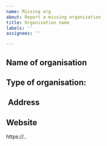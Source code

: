 ```yaml
---
name: Missing org
about: Report a missing organisation
title: Organisation name
labels: ''
assignees: ''

---
```


## Name of organisation
<insert org name here>

## Type of organisation:
<insert type of org here>

##  Address
<insert address of org here>

## Website
https://..
